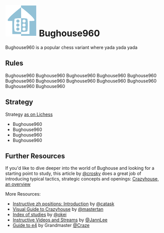 # ![Bughouse960](https://github.com/gbtami/pychess-variants/blob/master/static/icons/Bughouse960.svg) Bughouse960

Bughouse960 is a popular chess variant where yada yada yada
## Rules

Bughouse960 Bughouse960 Bughouse960 Bughouse960
Bughouse960 Bughouse960 Bughouse960 Bughouse960
Bughouse960 Bughouse960 Bughouse960 Bughouse960

## Strategy

Strategy [as on Lichess](https://lichess.org/variant/crazyhouse)

* Bughouse960
* Bughouse960
* Bughouse960
* Bughouse960

## Further Resources 

If you'd like to dive deeper into the world of Bughouse and looking for a starting point to study, this article by [@crosky](https://lichess.org/@/crosky) does a great job of introducing 
typical tactics, strategic concepts and openings: [Crazyhouse, an overview](https://lichess.org/blog/VrQDNSoAACsA8sqc/crazyhouse-an-overview)

More Resources: 

* [Instructive zh positions: Introduction](https://lichess.org/study/OHSQPWgG) by [@catask](https://lichess.org/@/catask)
* [Visual Guide to Crazyhouse](https://www.chess.com/blog/mastertanCrazyhouse/light-dark-a-visual-guide-to-crazyhouse) by [@mastertan](https://lichess.org/@/mastertan)
* [Index of studies](http://zhchess.blogspot.com/p/blog-page.html) by [@okei](https://lichess.org/@/okei)
* [Instructive Videos and Streams](https://www.youtube.com/c/JannLeeCrazyhouseChannel/videos) by [@JannLee](https://lichess.org/@/JannLee)
* [Guide to e4](https://www.youtube.com/watch?v=C34jJXTMIxM) by Grandmaster [@Craze](https://lichess.org/@/Craze)

